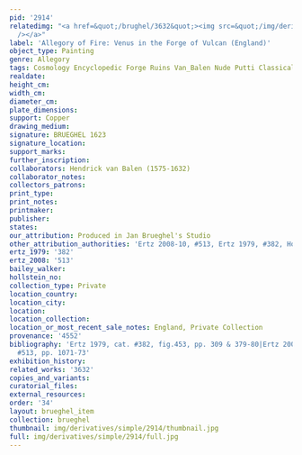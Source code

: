 ```yaml
---
pid: '2914'
relatedimg: "<a href=&quot;/brughel/3632&quot;><img src=&quot;/img/derivatives/simple/3632/thumbnail.jpg&quot;
  /></a>"
label: 'Allegory of Fire: Venus in the Forge of Vulcan (England)'
object_type: Painting
genre: Allegory
tags: Cosmology Encyclopedic Forge Ruins Van_Balen Nude Putti Classical Armor
realdate: 
height_cm: 
width_cm: 
diameter_cm: 
plate_dimensions: 
support: Copper
drawing_medium: 
signature: BRUEGHEL 1623
signature_location: 
support_marks: 
further_inscription: 
collaborators: Hendrick van Balen (1575-1632)
collaborator_notes: 
collectors_patrons: 
print_type: 
print_notes: 
printmaker: 
publisher: 
states: 
our_attribution: Produced in Jan Brueghel's Studio
other_attribution_authorities: 'Ertz 2008-10, #513, Ertz 1979, #382, Honig database'
ertz_1979: '382'
ertz_2008: '513'
bailey_walker: 
hollstein_no: 
collection_type: Private
location_country: 
location_city: 
location: 
location_collection: 
location_or_most_recent_sale_notes: England, Private Collection
provenance: '4552'
bibliography: 'Ertz 1979, cat. #382, fig.453, pp. 309 & 379-80|Ertz 2008-10, cat.
  #513, pp. 1071-73'
exhibition_history: 
related_works: '3632'
copies_and_variants: 
curatorial_files: 
external_resources: 
order: '34'
layout: brueghel_item
collection: brueghel
thumbnail: img/derivatives/simple/2914/thumbnail.jpg
full: img/derivatives/simple/2914/full.jpg
---
```


